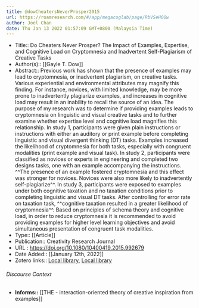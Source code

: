 ```yaml
---
title: @dowCheatersNeverProsper2015
url: https://roamresearch.com/#/app/megacoglab/page/RbVSeH0Ow
author: Joel Chan
date: Thu Jan 13 2022 01:57:09 GMT+0800 (Malaysia Time)
---
```


- Title:: Do Cheaters Never Prosper? The Impact of Examples, Expertise, and Cognitive Load on Cryptomnesia and Inadvertent Self-Plagiarism of Creative Tasks
- Author(s):: [[Gayle T. Dow]]
- Abstract:: Previous work has shown that the presence of examples may lead to cryptomnesia, or inadvertent plagiarism, on creative tasks. Various experiential and environmental attributes may magnify this finding. For instance, novices, with limited knowledge, may be more prone to inadvertently plagiarize examples, and increases in cognitive load may result in an inability to recall the source of an idea. The purpose of my research was to determine if providing examples leads to cryptomnesia on linguistic and visual creative tasks and to further examine whether expertise level and cognitive load magnifies this relationship. In study 1, participants were given plain instructions or instructions with either an auditory or print example before completing linguistic and visual divergent thinking (DT) tasks. Examples increased the likelihood of cryptomnesia for both tasks, especially with congruent modalities (print example and visual task). In study 2, participants were classified as novices or experts in engineering and completed two designs tasks, one with an example accompanying the instructions. ^^The presence of an example fostered cryptomnesia and this effect was stronger for novices. Novices were also more likely to inadvertently self-plagiarize^^. In study 3, participants were exposed to examples under both cognitive taxation and no taxation conditions prior to completing linguistic and visual DT tasks. After controlling for error rate on taxation task, ^^cognitive taxation resulted in a greater likelihood of cryptomnesia^^. Based on principles of schema theory and cognitive load, in order to reduce cryptomnesia it is recommended to avoid providing examples for higher level learning objectives and avoid simultaneous presentation of congruent task modalities.
- Type:: [[Article]]
- Publication:: Creativity Research Journal
- URL : https://doi.org/10.1080/10400419.2015.992679
- Date Added:: [[January 12th, 2022]]
- Zotero links:: [Local library](zotero://select/groups/2451508/items/ECSGA6ZW), [Local library](https://www.zotero.org/groups/2451508/items/ECSGA6ZW)

###### Discourse Context

- **Informs::** [[THE - interaction-oriented theory of creative inspiration from examples]]
